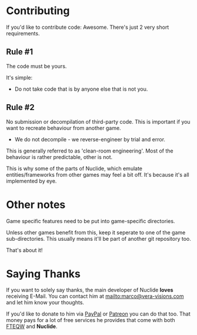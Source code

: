 # Contributing

If you'd like to contribute code: Awesome.
There's just 2 very short requirements.

## Rule #1

The code must be yours.

It's simple:
- Do not take code that is by anyone else that is not you.


## Rule #2
No submission or decompilation of third-party code. This is important if you want to recreate behaviour from another game.

- We do not decompile - we reverse-engineer by trial and error.

This is generally referred to as 'clean-room engineering'.
Most of the behaviour is rather predictable, other is not.

This is why some of the parts of Nuclide, which emulate entities/frameworks
from other games may feel a bit off. It's because it's all implemented by eye.

# Other notes
Game specific features need to be put into game-specific directories.

Unless other games benefit from this, keep it seperate to one of the game
sub-directories. This usually means it'll be part of another git repository too.

That's about it!

# Saying Thanks
If you want to solely say thanks, the main developer of Nuclide **loves** receiving E-Mail. You can contact him at <mailto:marco@vera-visions.com> and let him know your thoughts.

If you'd like to donate to him via [PayPal](https://paypal.me/eukara) or [Patreon](https://www.patreon.com/eukara) you can do that too. That money pays for a lot of free services he provides that come with both [FTEQW](https://www.fteqw.org/) and **Nuclide**.